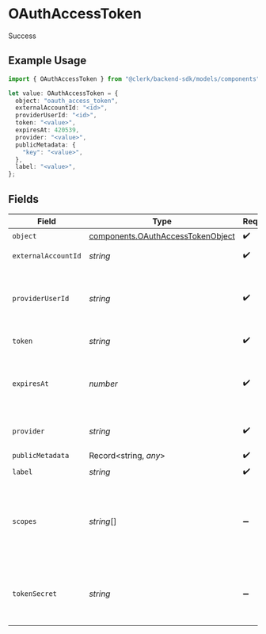 # OAuthAccessToken

Success

## Example Usage

```typescript
import { OAuthAccessToken } from "@clerk/backend-sdk/models/components";

let value: OAuthAccessToken = {
  object: "oauth_access_token",
  externalAccountId: "<id>",
  providerUserId: "<id>",
  token: "<value>",
  expiresAt: 420539,
  provider: "<value>",
  publicMetadata: {
    "key": "<value>",
  },
  label: "<value>",
};
```

## Fields

| Field                                                                                  | Type                                                                                   | Required                                                                               | Description                                                                            |
| -------------------------------------------------------------------------------------- | -------------------------------------------------------------------------------------- | -------------------------------------------------------------------------------------- | -------------------------------------------------------------------------------------- |
| `object`                                                                               | [components.OAuthAccessTokenObject](../../models/components/oauthaccesstokenobject.md) | :heavy_check_mark:                                                                     | N/A                                                                                    |
| `externalAccountId`                                                                    | *string*                                                                               | :heavy_check_mark:                                                                     | External account ID                                                                    |
| `providerUserId`                                                                       | *string*                                                                               | :heavy_check_mark:                                                                     | The unique ID of the user in the external provider's system                            |
| `token`                                                                                | *string*                                                                               | :heavy_check_mark:                                                                     | The access token                                                                       |
| `expiresAt`                                                                            | *number*                                                                               | :heavy_check_mark:                                                                     | Unix timestamp of the access token expiration.                                         |
| `provider`                                                                             | *string*                                                                               | :heavy_check_mark:                                                                     | The ID of the provider                                                                 |
| `publicMetadata`                                                                       | Record<string, *any*>                                                                  | :heavy_check_mark:                                                                     | N/A                                                                                    |
| `label`                                                                                | *string*                                                                               | :heavy_check_mark:                                                                     | N/A                                                                                    |
| `scopes`                                                                               | *string*[]                                                                             | :heavy_minus_sign:                                                                     | The list of scopes that the token is valid for. Only present for OAuth 2.0 tokens.     |
| `tokenSecret`                                                                          | *string*                                                                               | :heavy_minus_sign:                                                                     | The token secret. Only present for OAuth 1.0 tokens.                                   |